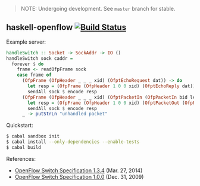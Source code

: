 > NOTE: Undergoing development. See `master` branch for stable.

## haskell-openflow [![Build Status](https://travis-ci.org/brooksbp/haskell-openflow.png?branch=master)](https://travis-ci.org/brooksbp/haskell-openflow)

Example server:

```haskell
handleSwitch :: Socket -> SockAddr -> IO ()
handleSwitch sock caddr = 
  forever $ do
    frame <- readOfpFrame sock
    case frame of
      (OfpFrame (OfpHeader _ _ _ xid) (OfptEchoRequest dat)) -> do
        let resp = (OfpFrame (OfpHeader 1 0 0 xid) (OfptEchoReply dat))
        sendAll sock $ encode resp
      (OfpFrame (OfpHeader _ _ _ xid) (OfptPacketIn (OfpPacketIn bid len inp reason dat))) -> do
        let resp = (OfpFrame (OfpHeader 1 0 0 xid) (OfptPacketOut (OfpPacketOut bid inp [(OfpOutput ofppAll 0)] dat)))
        sendAll sock $ encode resp
      _ -> putStrLn "unhandled packet"
```

Quickstart:

```bash
$ cabal sandbox init
$ cabal install --only-dependencies --enable-tests
$ cabal build
```

References:

* [OpenFlow Switch Specification 1.3.4](https://www.opennetworking.org/images/stories/downloads/sdn-resources/onf-specifications/openflow/openflow-switch-v1.3.4.pdf) (Mar. 27, 2014)
* [OpenFlow Switch Specification 1.0.0](https://www.opennetworking.org/images/stories/downloads/sdn-resources/onf-specifications/openflow/openflow-spec-v1.0.0.pdf) (Dec. 31, 2009)
